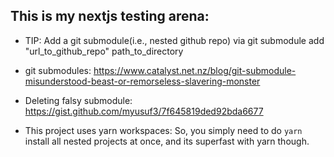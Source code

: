 ## This is my nextjs testing arena:

- TIP: Add a git submodule(i.e., nested github repo) via git submodule add "url_to_github_repo" path_to_directory

- git submodules: https://www.catalyst.net.nz/blog/git-submodule-misunderstood-beast-or-remorseless-slavering-monster
- Deleting falsy submodule: https://gist.github.com/myusuf3/7f645819ded92bda6677

- This project uses yarn workspaces: So, you simply need to do `yarn` install all nested projects at once, and its superfast with yarn though.
